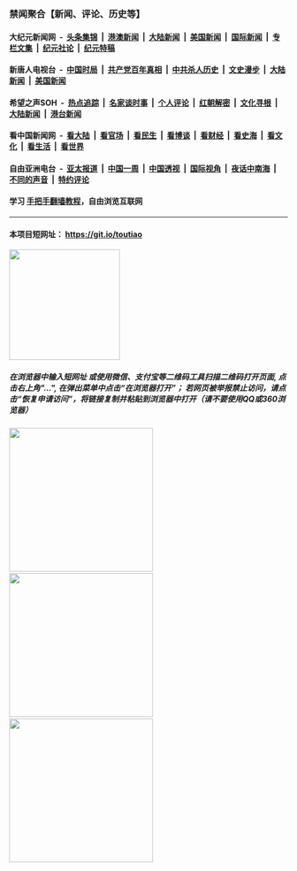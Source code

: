 ### 禁闻聚合【新闻、评论、历史等】

#### 大纪元新闻网 &nbsp;-&nbsp; [头条集锦](indexes/E头条集锦.md?t=03102232) &nbsp;|&nbsp; [港澳新闻](indexes/E港澳新闻.md?t=03102232)  &nbsp;|&nbsp; [大陆新闻](indexes/E大陆新闻.md?t=03102232) &nbsp;|&nbsp; [美国新闻](indexes/E美国新闻.md?t=03102232) &nbsp;|&nbsp; [国际新闻](indexes/E国际新闻.md?t=03102232) &nbsp;|&nbsp; [专栏文集](indexes/E专栏文集.md?t=03102232) &nbsp;|&nbsp; [纪元社论](indexes/E纪元社论.md?t=03102232) &nbsp;|&nbsp; [纪元特稿](indexes/E纪元特稿.md?t=03102232) 

#### 新唐人电视台 &nbsp;-&nbsp; [中国时局](indexes/N中国时局.md?t=03102232) &nbsp;|&nbsp; [共产党百年真相](indexes/N共产党百年真相.md?t=03102232) &nbsp;|&nbsp; [中共杀人历史](indexes/N中共杀人历史.md?t=03102232) &nbsp;|&nbsp; [文史漫步](indexes/N文史漫步.md?t=03102232) &nbsp;|&nbsp; [大陆新闻](indexes/N大陆新闻.md?t=03102232) &nbsp;|&nbsp; [美国新闻](indexes/N美国新闻.md?t=03102232)

#### 希望之声SOH &nbsp;-&nbsp; [热点追踪](indexes/H热点追踪.md?t=03102232) &nbsp;|&nbsp; [名家谈时事](indexes/H名家谈时事.md?t=03102232) &nbsp;|&nbsp; [个人评论](indexes/H个人评论.md?t=03102232)  &nbsp;|&nbsp; [红朝解密](indexes/H红朝解密.md?t=03102232) &nbsp;|&nbsp; [文化寻根](indexes/H文化寻根.md?t=03102232) &nbsp;|&nbsp; [大陆新闻](indexes/H大陆新闻.md?t=03102232) &nbsp;|&nbsp; [港台新闻](indexes/H港台新闻.md?t=03102232)

#### 看中国新闻网 &nbsp;-&nbsp; [看大陆](indexes/S看大陆.md?t=03102232) &nbsp;|&nbsp; [看官场](indexes/S看官场.md?t=03102232) &nbsp;|&nbsp; [看民生](indexes/S看民生.md?t=03102232)  &nbsp;|&nbsp; [看博谈](indexes/S看博谈.md?t=03102232) &nbsp;|&nbsp; [看财经](indexes/S看财经.md?t=03102232) &nbsp;|&nbsp; [看史海](indexes/S看史海.md?t=03102232) &nbsp;|&nbsp; [看文化](indexes/S看文化.md?t=03102232) &nbsp;|&nbsp; [看生活](indexes/S看生活.md?t=03102232) &nbsp;|&nbsp; [看世界](indexes/S看世界.md?t=03102232)

#### 自由亚洲电台 &nbsp;-&nbsp; [亚太报道](indexes/R亚太报道.md?t=03102232) &nbsp;|&nbsp; [中国一周](indexes/R中国一周.md?t=03102232) &nbsp;|&nbsp; [中国透视](indexes/R中国透视.md?t=03102232)  &nbsp;|&nbsp; [国际视角](indexes/R国际视角.md?t=03102232) &nbsp;|&nbsp; [夜话中南海](indexes/R夜话中南海.md?t=03102232) &nbsp;|&nbsp; [不同的声音](indexes/R不同的声音.md?t=03102232) &nbsp;|&nbsp; [特约评论](indexes/R特约评论.md?t=03102232)

#### 学习 [手把手翻墙教程](https://github.com/gfw-breaker/guides/wiki)，自由浏览互联网

----

#### 本项目短网址： https://git.io/toutiao
<img src="https://raw.githubusercontent.com/gfw-breaker/banned-news/master/scripts/img/qr.png" width="200px"/>  

##### 在浏览器中输入短网址 或使用微信、支付宝等二维码工具扫描二维码打开页面, 点击右上角"...", 在弹出菜单中点击“在浏览器打开”； 若网页被举报禁止访问，请点击“恢复申请访问”，将链接复制并粘贴到浏览器中打开（请不要使用QQ或360浏览器）

<img src="https://raw.githubusercontent.com/gfw-breaker/banned-news/master/scripts/img/1.png" width="260px"/> &nbsp; <img src="https://raw.githubusercontent.com/gfw-breaker/banned-news/master/scripts/img/2.png" width="260px"/> &nbsp; <img src="https://raw.githubusercontent.com/gfw-breaker/banned-news/master/scripts/img/3.png" width="260px"/>
